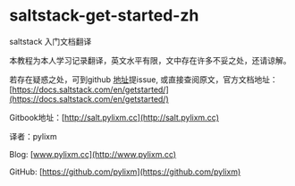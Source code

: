 # saltstack-get-started-zh

saltstack 入门文档翻译

本教程为本人学习记录翻译，英文水平有限，文中存在许多不妥之处，还请谅解。

若存在疑惑之处，可到github [地址](https://github.com/pylixm/saltstack-get-started-zh)提issue, 或直接查阅原文，官方文档地址：[https://docs.saltstack.com/en/getstarted/](https://docs.saltstack.com/en/getstarted/)

Gitbook地址：[http://salt.pylixm.cc](http://salt.pylixm.cc)

译者：pylixm

Blog: [www.pylixm.cc](http://www.pylixm.cc)

GitHub: [https://github.com/pylixm](https://github.com/pylixm)



